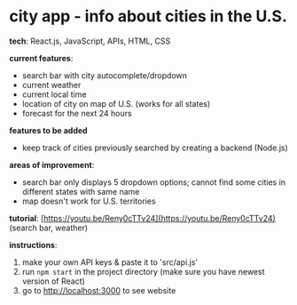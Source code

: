 # city app - info about cities in the U.S.

**tech**: React.js, JavaScript, APIs, HTML, CSS

**current features**:
- search bar with city autocomplete/dropdown
- current weather
- current local time
- location of city on map of U.S. (works for all states)
- forecast for the next 24 hours

**features to be added**
- keep track of cities previously searched by creating a backend (Node.js)

**areas of improvement**:
- search bar only displays 5 dropdown options; cannot find some cities in different states with same name
- map doesn't work for U.S. territories

**tutorial**: [https://youtu.be/Reny0cTTv24](https://youtu.be/Reny0cTTv24) (search bar, weather)

**instructions**:
1. make your own API keys & paste it to 'src/api.js'
2. run `npm start` in the project directory (make sure you have newest version of React)
3. go to [http://localhost:3000](http://localhost:3000) to see website
